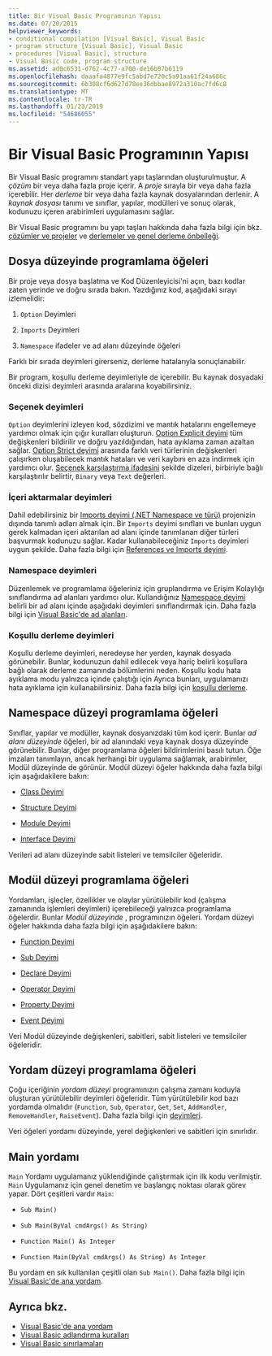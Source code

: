 ```yaml
---
title: Bir Visual Basic Programının Yapısı
ms.date: 07/20/2015
helpviewer_keywords:
- conditional compilation [Visual Basic], Visual Basic
- program structure [Visual Basic], Visual Basic
- procedures [Visual Basic], structure
- Visual Basic code, program structure
ms.assetid: ad0c6531-d762-4c77-a700-de16b07b6119
ms.openlocfilehash: daaafa4877e9fc5abd7e720c5a91aa61f24a686c
ms.sourcegitcommit: 6b308cf6d627d78ee36dbbae8972a310ac7fd6c8
ms.translationtype: MT
ms.contentlocale: tr-TR
ms.lasthandoff: 01/23/2019
ms.locfileid: "54686055"
---
```

# <a name="structure-of-a-visual-basic-program"></a>Bir Visual Basic Programının Yapısı
Bir Visual Basic programını standart yapı taşlarından oluşturulmuştur. A *çözüm* bir veya daha fazla proje içerir. A *proje* sırayla bir veya daha fazla içerebilir. Her *derleme* bir veya daha fazla kaynak dosyalarından derlenir. A *kaynak dosyası* tanımı ve sınıflar, yapılar, modülleri ve sonuç olarak, kodunuzu içeren arabirimleri uygulamasını sağlar.  
  
 Bir Visual Basic programını bu yapı taşları hakkında daha fazla bilgi için bkz. [çözümler ve projeler](/visualstudio/ide/solutions-and-projects-in-visual-studio) ve [derlemeler ve genel derleme önbelleği](../../../visual-basic/programming-guide/concepts/assemblies-gac/index.md).  
  
## <a name="file-level-programming-elements"></a>Dosya düzeyinde programlama öğeleri  
 Bir proje veya dosya başlatma ve Kod Düzenleyicisi'ni açın, bazı kodlar zaten yerinde ve doğru sırada bakın. Yazdığınız kod, aşağıdaki sırayı izlemelidir:  
  
1.  `Option` Deyimleri  
  
2.  `Imports` Deyimleri  
  
3.  `Namespace` ifadeler ve ad alanı düzeyinde öğeleri  
  
 Farklı bir sırada deyimleri girerseniz, derleme hatalarıyla sonuçlanabilir.  
  
 Bir program, koşullu derleme deyimleriyle de içerebilir. Bu kaynak dosyadaki önceki dizisi deyimleri arasında aralarına koyabilirsiniz.  
  
### <a name="option-statements"></a>Seçenek deyimleri  
 `Option` deyimlerini izleyen kod, sözdizimi ve mantık hatalarını engellemeye yardımcı olmak için çığır kuralları oluşturun. [Option Explicit deyimi](../../../visual-basic/language-reference/statements/option-explicit-statement.md) tüm değişkenleri bildirilir ve doğru yazıldığından, hata ayıklama zaman azaltan sağlar. [Option Strict deyimi](../../../visual-basic/language-reference/statements/option-strict-statement.md) arasında farklı veri türlerinin değişkenleri çalışırken oluşabilecek mantık hataları ve veri kaybını en aza indirmek için yardımcı olur. [Seçenek karşılaştırma ifadesini](../../../visual-basic/language-reference/statements/option-compare-statement.md) şekilde dizeleri, birbiriyle bağlı karşılaştırılır belirtir, `Binary` veya `Text` değerleri.  
  
### <a name="imports-statements"></a>İçeri aktarmalar deyimleri  
 Dahil edebilirsiniz bir [Imports deyimi (.NET Namespace ve türü)](../../../visual-basic/language-reference/statements/imports-statement-net-namespace-and-type.md) projenizin dışında tanımlı adları almak için. Bir `Imports` deyimi sınıfları ve bunları uygun gerek kalmadan içeri aktarılan ad alanı içinde tanımlanan diğer türleri başvurmak kodunuzu sağlar. Kadar kullanabileceğiniz `Imports` deyimleri uygun şekilde. Daha fazla bilgi için [References ve Imports deyimi](../../../visual-basic/programming-guide/program-structure/references-and-the-imports-statement.md).  
  
### <a name="namespace-statements"></a>Namespace deyimleri  
 Düzenlemek ve programlama öğeleriniz için gruplandırma ve Erişim Kolaylığı sınıflandırma ad alanları yardımcı olur. Kullandığınız [Namespace deyimi](../../../visual-basic/language-reference/statements/namespace-statement.md) belirli bir ad alanı içinde aşağıdaki deyimleri sınıflandırmak için. Daha fazla bilgi için [Visual Basic'de ad alanları](../../../visual-basic/programming-guide/program-structure/namespaces.md).  
  
### <a name="conditional-compilation-statements"></a>Koşullu derleme deyimleri  
 Koşullu derleme deyimleri, neredeyse her yerden, kaynak dosyada görünebilir. Bunlar, kodunuzun dahil edilecek veya hariç belirli koşullara bağlı olarak derleme zamanında bölümlerini neden. Koşullu kodu hata ayıklama modu yalnızca içinde çalıştığı için Ayrıca bunları, uygulamanızı hata ayıklama için kullanabilirsiniz. Daha fazla bilgi için [koşullu derleme](../../../visual-basic/programming-guide/program-structure/conditional-compilation.md).  
  
## <a name="namespace-level-programming-elements"></a>Namespace düzeyi programlama öğeleri  
 Sınıflar, yapılar ve modüller, kaynak dosyanızdaki tüm kod içerir. Bunlar *ad alanı düzeyinde* öğeleri, bir ad alanındaki veya kaynak dosya düzeyinde görünebilir. Bunlar, diğer programlama öğeleri bildirimlerini basılı tutun. Öğe imzaları tanımlayın, ancak herhangi bir uygulama sağlamak, arabirimler, Modül düzeyinde de görünür. Modül düzeyi öğeler hakkında daha fazla bilgi için aşağıdakilere bakın:  
  
-   [Class Deyimi](../../../visual-basic/language-reference/statements/class-statement.md)  
  
-   [Structure Deyimi](../../../visual-basic/language-reference/statements/structure-statement.md)  
  
-   [Module Deyimi](../../../visual-basic/language-reference/statements/module-statement.md)  
  
-   [Interface Deyimi](../../../visual-basic/language-reference/statements/interface-statement.md)  
  
 Verileri ad alanı düzeyinde sabit listeleri ve temsilciler öğeleridir.  
  
## <a name="module-level-programming-elements"></a>Modül düzeyi programlama öğeleri  
 Yordamları, işleçler, özellikler ve olaylar yürütülebilir kod (çalışma zamanında işlemleri deyimleri) içerebileceği yalnızca programlama öğelerdir. Bunlar *Modül düzeyinde* , programınızın öğeleri. Yordam düzeyi öğeler hakkında daha fazla bilgi için aşağıdakilere bakın:  
  
-   [Function Deyimi](../../../visual-basic/language-reference/statements/function-statement.md)  
  
-   [Sub Deyimi](../../../visual-basic/language-reference/statements/sub-statement.md)  
  
-   [Declare Deyimi](../../../visual-basic/language-reference/statements/declare-statement.md)  
  
-   [Operator Deyimi](../../../visual-basic/language-reference/statements/operator-statement.md)  
  
-   [Property Deyimi](../../../visual-basic/language-reference/statements/property-statement.md)  
  
-   [Event Deyimi](../../../visual-basic/language-reference/statements/event-statement.md)  
  
 Veri Modül düzeyinde değişkenleri, sabitleri, sabit listeleri ve temsilciler öğeleridir.  
  
## <a name="procedure-level-programming-elements"></a>Yordam düzeyi programlama öğeleri  
 Çoğu içeriğinin *yordam düzeyi* programınızın çalışma zamanı koduyla oluşturan yürütülebilir deyimleri öğeleridir. Tüm yürütülebilir kod bazı yordamda olmalıdır (`Function`, `Sub`, `Operator`, `Get`, `Set`, `AddHandler`, `RemoveHandler`, `RaiseEvent`). Daha fazla bilgi için [deyimleri](../../../visual-basic/programming-guide/language-features/statements.md).  
  
 Veri öğeleri yordamı düzeyinde, yerel değişkenleri ve sabitleri için sınırlıdır.  
  
## <a name="the-main-procedure"></a>Main yordamı  
 `Main` Yordamı uygulamanız yüklendiğinde çalıştırmak için ilk kodu verilmiştir. `Main` Uygulamanız için genel denetim ve başlangıç noktası olarak görev yapar. Dört çeşitleri vardır `Main`:  
  
-   `Sub Main()`  
  
-   `Sub Main(ByVal cmdArgs() As String)`  
  
-   `Function Main() As Integer`  
  
-   `Function Main(ByVal cmdArgs() As String) As Integer`  
  
 Bu yordam en sık kullanılan çeşitli olan `Sub Main()`. Daha fazla bilgi için [Visual Basic'de ana yordam](../../../visual-basic/programming-guide/program-structure/main-procedure.md).  
  
## <a name="see-also"></a>Ayrıca bkz.
- [Visual Basic'de ana yordam](../../../visual-basic/programming-guide/program-structure/main-procedure.md)
- [Visual Basic adlandırma kuralları](../../../visual-basic/programming-guide/program-structure/naming-conventions.md)
- [Visual Basic sınırlamaları](../../../visual-basic/programming-guide/program-structure/limitations.md)
